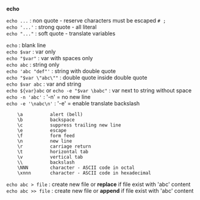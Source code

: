 **echo**  

`echo ...` : non quote - reserve characters must be escaped `# ;`  
`echo '...'` : strong quote - all literal  
`echo "..."` : soft quote - translate variables  

`echo` : blank line  
`echo $var` : var only  
`echo "$var"` : var with spaces only  
`echo abc` : string only  
`echo 'abc "def"'` : string with double quote  
`echo "$var \"abc\""` : double quote inside double quote  
`echo $var abc` : var and string  
`echo ${var}abc` or `echo -e "$var \babc"`  : var next to string without space  
`echo -n 'abc'` : '-n' = no new line  
`echo -e '\nabc\n'` : '-e' = enable translate backslash  
```
    \a          alert (bell)  
    \b          backspace
    \c          suppress trailing new line
    \e          escape 
    \f          form feed
    \n          new line
    \r          carriage return
    \t          horizontal tab
    \v          vertical tab
    \\          backslash
    \NNN        character - ASCII code in octal
    \xnnn       character - ASCII code in hexadecimal
```
`echo abc > file`  : create new file or **replace** if file exist with 'abc' content  
`echo abc >> file` : create new file or **append**  if file exist with 'abc' content    
